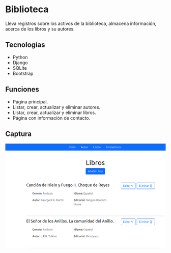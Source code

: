 # Biblioteca
Lleva registros sobre los activos de la biblioteca, almacena información, acerca de los libros y su autores.

## Tecnologías
- Python
- Django 
- SQLite
- Bootstrap

## Funciones
- Página principal.
- Listar, crear, actualizar y eliminar autores.
- Listar, crear, actualizar y eliminar libros.
- Página con información de contacto.

## Captura
![captura](static/images/captura.png)